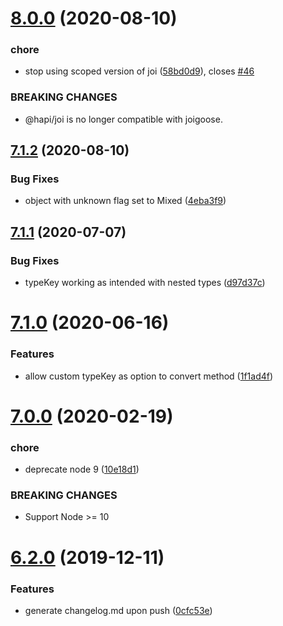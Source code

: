 # [8.0.0](https://github.com/yoitsro/joigoose/compare/v7.1.2...v8.0.0) (2020-08-10)


### chore

* stop using scoped version of joi ([58bd0d9](https://github.com/yoitsro/joigoose/commit/58bd0d9920c60be78a5b96fd75fb8dcaab4687d9)), closes [#46](https://github.com/yoitsro/joigoose/issues/46)


### BREAKING CHANGES

* @hapi/joi is no longer compatible with joigoose.

## [7.1.2](https://github.com/yoitsro/joigoose/compare/v7.1.1...v7.1.2) (2020-08-10)


### Bug Fixes

* object with unknown flag set to Mixed ([4eba3f9](https://github.com/yoitsro/joigoose/commit/4eba3f925520340abcbd15a941fabf08c97bc698))

## [7.1.1](https://github.com/yoitsro/joigoose/compare/v7.1.0...v7.1.1) (2020-07-07)


### Bug Fixes

* typeKey working as intended with nested types ([d97d37c](https://github.com/yoitsro/joigoose/commit/d97d37c11c7409f7182a7ccb0ec4885fa32fc897))

# [7.1.0](https://github.com/yoitsro/joigoose/compare/v7.0.0...v7.1.0) (2020-06-16)


### Features

* allow custom typeKey as option to convert method ([1f1ad4f](https://github.com/yoitsro/joigoose/commit/1f1ad4f01df95331239b178e9d49b3215780a5ab))

# [7.0.0](https://github.com/yoitsro/joigoose/compare/v6.2.0...v7.0.0) (2020-02-19)


### chore

* deprecate node 9 ([10e18d1](https://github.com/yoitsro/joigoose/commit/10e18d143d6b0c07f51b410796b5a12ca867b54f))


### BREAKING CHANGES

* Support Node >= 10

# [6.2.0](https://github.com/yoitsro/joigoose/compare/v6.1.1...v6.2.0) (2019-12-11)


### Features

* generate changelog.md upon push ([0cfc53e](https://github.com/yoitsro/joigoose/commit/0cfc53e0792d9de3e3986b8641e5b2f2f80aafe0))
